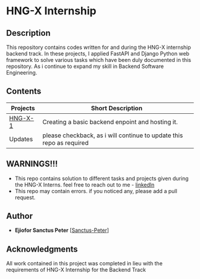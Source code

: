 # HNG-X Internship

## Description
This repository contains codes written for and during the HNG-X internship backend track. In these projects, I applied FastAPI and Django Python web framework to solve various tasks which have been duly documented in this repository. As i continue to expand my skill in Backend Software Engineering.

## Contents

| Projects    | Short Description                                 |
|-------------|---------------------------------------------------|
| [HNG-X-1]() | Creating a basic backend enpoint and hosting it.  |
| Updates     | please checkback, as i will continue to update this repo as required |

## WARNINGS!!!

* This repo contains solution to different tasks and projects given during the HNG-X Interns. feel free to reach out to me - [linkedln](https://www.linkedin.com/in/ejiofor-sanctus)
* This repo may contain errors. if you noticed any, please add a pull request.

## Author

* **Ejiofor Sanctus Peter** [[Sanctus-Peter](https://www.linkedin.com/in/ejiofor-sanctus)]

## Acknowledgments
All work contained in this project was completed in lieu with the requirements of HNG-X Internship for the Backend Track
